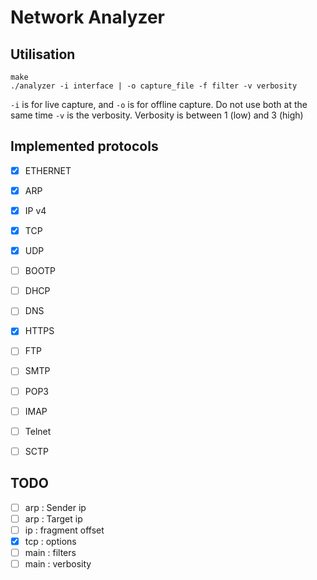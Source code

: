 # Network Analyzer

## Utilisation

    make
    ./analyzer -i interface | -o capture_file -f filter -v verbosity

`-i` is for live capture, and `-o` is for offline capture. Do not use both at the same time
`-v` is the verbosity. Verbosity is between 1 (low) and 3 (high)

## Implemented protocols

* [x] ETHERNET
* [x] ARP           
* [x] IP v4         
* [x] TCP          
* [X] UDP
* [ ] BOOTP
* [ ] DHCP
* [ ] DNS
* [X] HTTPS
* [ ] FTP
* [ ] SMTP
* [ ] POP3
* [ ] IMAP
* [ ] Telnet
* [ ] SCTP


## TODO

* [ ] arp : Sender ip
* [ ] arp : Target ip
* [ ] ip :  fragment offset
* [x] tcp : options
* [ ] main : filters
* [ ] main : verbosity

